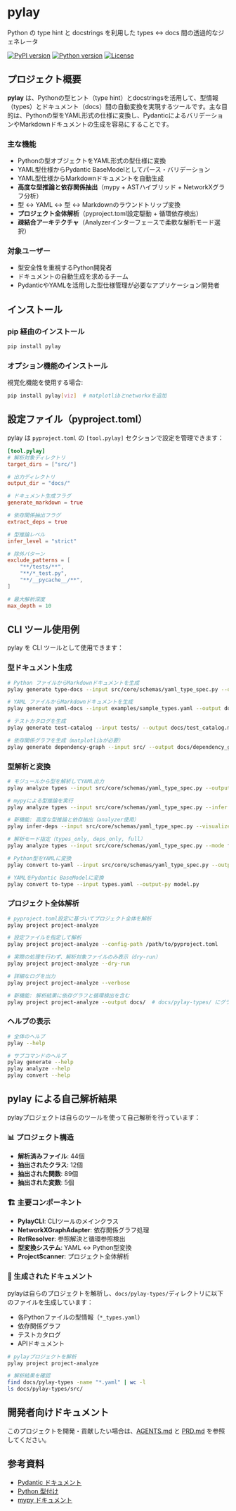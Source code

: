 # pylay
Python の type hint と docstrings を利用した types <-> docs 間の透過的なジェネレータ

[![PyPI version](https://img.shields.io/pypi/v/pylay.svg)](https://pypi.org/project/pylay/)
[![Python version](https://img.shields.io/pypi/pyversions/pylay.svg)](https://pypi.org/project/pylay/)
[![License](https://img.shields.io/pypi/l/pylay.svg)](https://github.com/biwakonbu/pylay/blob/main/LICENSE)

## プロジェクト概要

**pylay** は、Pythonの型ヒント（type hint）とdocstringsを活用して、型情報（types）とドキュメント（docs）間の自動変換を実現するツールです。主な目的は、Pythonの型をYAML形式の仕様に変換し、PydanticによるバリデーションやMarkdownドキュメントの生成を容易にすることです。

### 主な機能
- Pythonの型オブジェクトをYAML形式の型仕様に変換
- YAML型仕様からPydantic BaseModelとしてパース・バリデーション
- YAML型仕様からMarkdownドキュメントを自動生成
- **高度な型推論と依存関係抽出**（mypy + ASTハイブリッド + NetworkXグラフ分析）
- 型 <-> YAML <-> 型 <-> Markdownのラウンドトリップ変換
- **プロジェクト全体解析**（pyproject.toml設定駆動 + 循環依存検出）
- **疎結合アーキテクチャ**（Analyzerインターフェースで柔軟な解析モード選択）

### 対象ユーザー
- 型安全性を重視するPython開発者
- ドキュメントの自動生成を求めるチーム
- PydanticやYAMLを活用した型仕様管理が必要なアプリケーション開発者

## インストール

### pip 経由のインストール
```bash
pip install pylay
```

### オプション機能のインストール

視覚化機能を使用する場合:
```bash
pip install pylay[viz]  # matplotlibとnetworkxを追加
```

## 設定ファイル（pyproject.toml）

pylay は `pyproject.toml` の `[tool.pylay]` セクションで設定を管理できます：

```toml
[tool.pylay]
# 解析対象ディレクトリ
target_dirs = ["src/"]

# 出力ディレクトリ
output_dir = "docs/"

# ドキュメント生成フラグ
generate_markdown = true

# 依存関係抽出フラグ
extract_deps = true

# 型推論レベル
infer_level = "strict"

# 除外パターン
exclude_patterns = [
    "**/tests/**",
    "**/*_test.py",
    "**/__pycache__/**",
]

# 最大解析深度
max_depth = 10
```

## CLI ツール使用例

pylay を CLI ツールとして使用できます：

### 型ドキュメント生成
```bash
# Python ファイルからMarkdownドキュメントを生成
pylay generate type-docs --input src/core/schemas/yaml_type_spec.py --output docs/types.md

# YAML ファイルからMarkdownドキュメントを生成
pylay generate yaml-docs --input examples/sample_types.yaml --output docs/pylay-types/documents/yaml_docs.md

# テストカタログを生成
pylay generate test-catalog --input tests/ --output docs/test_catalog.md

# 依存関係グラフを生成（matplotlibが必要）
pylay generate dependency-graph --input src/ --output docs/dependency_graph.png
```

### 型解析と変換
```bash
# モジュールから型を解析してYAML出力
pylay analyze types --input src/core/schemas/yaml_type_spec.py --output-yaml types.yaml

# mypyによる型推論を実行
pylay analyze types --input src/core/schemas/yaml_type_spec.py --infer

# 新機能: 高度な型推論と依存抽出（analyzer使用）
pylay infer-deps --input src/core/schemas/yaml_type_spec.py --visualize

# 解析モード指定（types_only, deps_only, full）
pylay analyze types --input src/core/schemas/yaml_type_spec.py --mode full

# Python型をYAMLに変換
pylay convert to-yaml --input src/core/schemas/yaml_type_spec.py --output types.yaml

# YAMLをPydantic BaseModelに変換
pylay convert to-type --input types.yaml --output-py model.py
```

### プロジェクト全体解析
```bash
# pyproject.toml設定に基づいてプロジェクト全体を解析
pylay project project-analyze

# 設定ファイルを指定して解析
pylay project project-analyze --config-path /path/to/pyproject.toml

# 実際の処理を行わず、解析対象ファイルのみ表示（dry-run）
pylay project project-analyze --dry-run

# 詳細なログを出力
pylay project project-analyze --verbose

# 新機能: 解析結果に依存グラフと循環検出を含む
pylay project project-analyze --output docs/  # docs/pylay-types/ にグラフ出力
```

### ヘルプの表示
```bash
# 全体のヘルプ
pylay --help

# サブコマンドのヘルプ
pylay generate --help
pylay analyze --help
pylay convert --help
```

## pylay による自己解析結果

pylayプロジェクトは自らのツールを使って自己解析を行っています：

### 📊 プロジェクト構造
- **解析済みファイル**: 44個
- **抽出されたクラス**: 12個
- **抽出された関数**: 89個
- **抽出された変数**: 5個

### 🏗️ 主要コンポーネント
- **PylayCLI**: CLIツールのメインクラス
- **NetworkXGraphAdapter**: 依存関係グラフ処理
- **RefResolver**: 参照解決と循環参照検出
- **型変換システム**: YAML ↔ Python型変換
- **ProjectScanner**: プロジェクト全体解析

### 📁 生成されたドキュメント
pylayは自らのプロジェクトを解析し、`docs/pylay-types/`ディレクトリに以下のファイルを生成しています：

- 各Pythonファイルの型情報（`*_types.yaml`）
- 依存関係グラフ
- テストカタログ
- APIドキュメント

```bash
# pylayプロジェクトを解析
pylay project project-analyze

# 解析結果を確認
find docs/pylay-types -name "*.yaml" | wc -l
ls docs/pylay-types/src/
```

## 開発者向けドキュメント

このプロジェクトを開発・貢献したい場合は、[AGENTS.md](AGENTS.md) と [PRD.md](PRD.md) を参照してください。

## 参考資料

- [Pydantic ドキュメント](https://docs.pydantic.dev/)
- [Python 型付け](https://docs.python.org/3/library/typing.html)
- [mypy ドキュメント](https://mypy.readthedocs.io/en/stable/)
